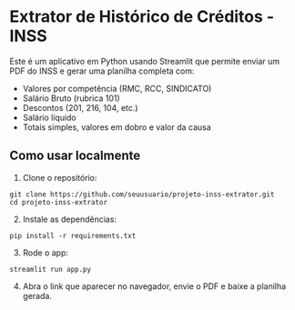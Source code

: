 
# Extrator de Histórico de Créditos - INSS

Este é um aplicativo em Python usando Streamlit que permite enviar um PDF do INSS e gerar uma planilha completa com:

- Valores por competência (RMC, RCC, SINDICATO)
- Salário Bruto (rubrica 101)
- Descontos (201, 216, 104, etc.)
- Salário líquido
- Totais simples, valores em dobro e valor da causa

## Como usar localmente

1. Clone o repositório:

```
git clone https://github.com/seuusuario/projeto-inss-extrator.git
cd projeto-inss-extrator
```

2. Instale as dependências:

```
pip install -r requirements.txt
```

3. Rode o app:

```
streamlit run app.py
```

4. Abra o link que aparecer no navegador, envie o PDF e baixe a planilha gerada.
